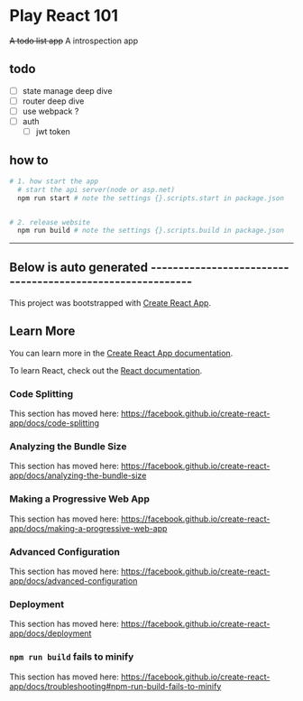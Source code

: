 # Play React 101

~~A todo list app~~
A introspection app

## todo

- [ ] state manage deep dive
- [ ] router deep dive
- [ ] use webpack ?
- [ ] auth
  - [ ] jwt token

## how to

```sh
# 1. how start the app
  # start the api server(node or asp.net) 
  npm run start # note the settings {}.scripts.start in package.json


# 2. release website
  npm run build # note the settings {}.scripts.build in package.json


```

---

## Below is auto generated ----------------------------------------------------------

This project was bootstrapped with [Create React App](https://github.com/facebook/create-react-app).

## Learn More

You can learn more in the [Create React App documentation](https://facebook.github.io/create-react-app/docs/getting-started).

To learn React, check out the [React documentation](https://reactjs.org/).

### Code Splitting

This section has moved here: <https://facebook.github.io/create-react-app/docs/code-splitting>

### Analyzing the Bundle Size

This section has moved here: <https://facebook.github.io/create-react-app/docs/analyzing-the-bundle-size>

### Making a Progressive Web App

This section has moved here: <https://facebook.github.io/create-react-app/docs/making-a-progressive-web-app>

### Advanced Configuration

This section has moved here: <https://facebook.github.io/create-react-app/docs/advanced-configuration>

### Deployment

This section has moved here: <https://facebook.github.io/create-react-app/docs/deployment>

### `npm run build` fails to minify

This section has moved here: <https://facebook.github.io/create-react-app/docs/troubleshooting#npm-run-build-fails-to-minify>
